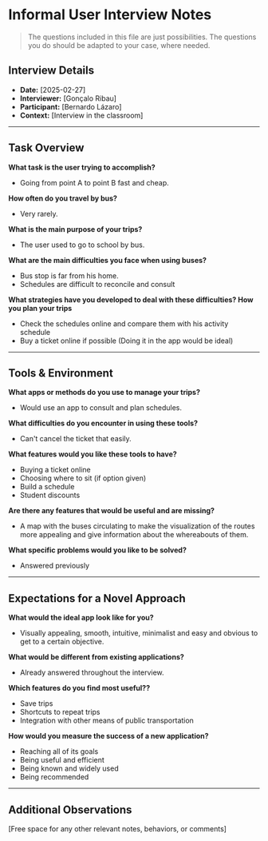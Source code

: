 # Informal User Interview Notes 

> 	The questions included in this file are just possibilities. The questions you do should be adapted to your case, where needed.

## Interview Details 
- **Date:** [2025-02-27] 
- **Interviewer:** [Gonçalo Ribau] 
- **Participant:** [Bernardo Lázaro] 
- **Context:** [Interview in the classroom] 
- --- 
## Task Overview 

 **What task is the user trying to accomplish?**
-  Going from point A to point B fast and cheap.

**How often do you travel by bus?**
-  Very rarely.

**What is the main purpose of your trips?**
-  The user used to go to school by bus.

**What are the main difficulties you face when using buses?**
-  Bus stop is far from his home.
-  Schedules are difficult to reconcile and consult 

**What strategies have you developed to deal with these difficulties? How you plan your trips** 
-  Check the schedules online and compare them with his activity schedule
-  Buy a ticket online if possible (Doing it in the app would be ideal)

---- 
## Tools & Environment 
**What apps or methods do you use to manage your trips?** 
-  Would use an app to consult and plan schedules.

**What difficulties do you encounter in using these tools?** 
-  Can't cancel the ticket that easily.

**What features would you like these tools to have?** 
-  Buying a ticket online
-  Choosing where to sit (if option given)
-  Build a schedule
-  Student discounts

**Are there any features that would be useful and are missing?**
-  A map with the buses circulating to make the visualization of the routes more appealing and give information about the whereabouts of them.

**What specific problems would you like to be solved?**
-  Answered previously

--- 
## Expectations for a Novel Approach 

**What would the ideal app look like for you?** 
-  Visually appealing, smooth, intuitive, minimalist and easy and obvious to get to a certain objective.

**What would be different from existing applications?** 
-  Already answered throughout the interview.

**Which features do you find most useful??** 
-  Save trips
-  Shortcuts to repeat trips
-  Integration with other means of public transportation

**How would you measure the success of a new application?**
-  Reaching all of its goals
-  Being useful and efficient
-  Being known and widely used
-  Being recommended

--- 
## Additional Observations 
[Free space for any other relevant notes, behaviors, or comments]